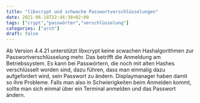 ```yaml
---
title: "libxcrypt und schwache Passwortverschlüsselungen"
date: 2021-06-18T22:44:38+02:00
tags: ["crypt","passwörter","verschlüsselung"]
categories: ["arch"]
draft: false
---
```

Ab Version 4.4.21 unterstützt libxcrypt keine scwachen Hashalgorithmen zur Passwortverschlüsselung mehr. Das betrifft die Anmeldung am Betriebssystem. Es kann bei Passwörtern, die noch mit alten Hashes verschlüsselt worden sind, dazu führen, dass man einmalig dazu aufgefordert wird, sein Passwort zu ändern. Displaymanager haben damit so ihre Probleme. Falls man also in Schwierigkeiten beim Anmelden kommt, sollte man sich einmal über ein Terminal anmelden und das Passwort ändern.
